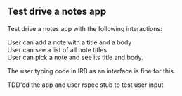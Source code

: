 ## Test drive a notes app


Test drive a notes app with the following interactions:

<p>User can add a note with a title and a body<br>
User can see a list of all note titles.<br>
User can pick a note and see its title and body.<br></p>

<p>The user typing code in IRB as an interface is fine for this.</p>

<p>TDD'ed the app and user rspec stub to test user input</p>